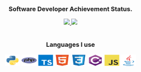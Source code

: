 <h3 align="center">Software Developer Achievement Status.</h3>

<div align="center">
  <a href="https://github.com/lengalela">
    <img height="180em" src="https://github-readme-stats.vercel.app/api?username=lengalela&show_icons=true&theme=prussian&include_all_commits=true&count_private=true"/>
    <img height="180em" src="https://github-readme-stats.vercel.app/api/top-langs/?username=lengalela&layout=compact&langs_count=7&theme=prussian"/>
  </a>
</div>

<br />

<div align="center">
  <h3>Languages I use</h3>

  <!-- Python Icon -->
  <img align="center" alt="Python" height="30" width="40" src="https://raw.githubusercontent.com/devicons/devicon/master/icons/python/python-original.svg">

  <!-- PHP Icon -->
  <img align="center" alt="PHP" height="30" width="40" src="https://raw.githubusercontent.com/devicons/devicon/master/icons/php/php-original.svg">

  <!-- TypeScript Icon -->
  <img align="center" alt="TypeScript" height="30" width="40" src="https://raw.githubusercontent.com/devicons/devicon/master/icons/typescript/typescript-original.svg">

  <!-- HTML Icon -->
  <img align="center" alt="HTML" height="30" width="40" src="https://raw.githubusercontent.com/devicons/devicon/master/icons/html5/html5-original.svg">

  <!-- CSS Icon -->
  <img align="center" alt="CSS" height="30" width="40" src="https://raw.githubusercontent.com/devicons/devicon/master/icons/css3/css3-original.svg">

  <!-- C# Icon -->
  <img align="center" alt="C#" height="30" width="40" src="https://raw.githubusercontent.com/devicons/devicon/master/icons/csharp/csharp-original.svg">

  <!-- JavaScript Icon -->
  <img align="center" alt="JavaScript" height="30" width="40" src="https://raw.githubusercontent.com/devicons/devicon/master/icons/javascript/javascript-original.svg">

  <!-- Java Icon -->
  <img align="center" alt="Java" height="30" width="40" src="https://raw.githubusercontent.com/devicons/devicon/master/icons/java/java-original.svg">
</div>

<br />
